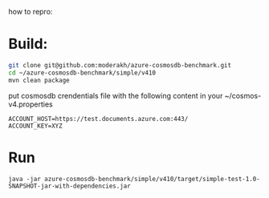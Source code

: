 how to repro:

# Build:

```bash
git clone git@github.com:moderakh/azure-cosmosdb-benchmark.git
cd ~/azure-cosmosdb-benchmark/simple/v410
mvn clean package
```

put cosmosdb crendentials file with the following content in your ~/cosmos-v4.properties

```
ACCOUNT_HOST=https://test.documents.azure.com:443/
ACCOUNT_KEY=XYZ
```

# Run
```
java -jar azure-cosmosdb-benchmark/simple/v410/target/simple-test-1.0-SNAPSHOT-jar-with-dependencies.jar
```
